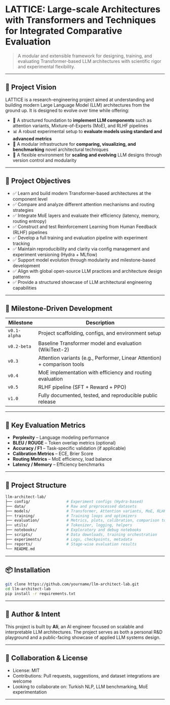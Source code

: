 # LATTICE: Large-scale Architectures with Transformers and Techniques for Integrated Comparative Evaluation

> A modular and extensible framework for designing, training, and evaluating Transformer-based LLM architectures with scientific rigor and experimental flexibility.

---

## 🚀 Project Vision

LATTICE is a research-engineering project aimed at understanding and building modern Large Language Model (LLM) architectures from the ground up. It is designed to evolve over time while offering:

- 🔧 A structured foundation to **implement LLM components** such as attention variants, Mixture-of-Experts (MoE), and RLHF pipelines
- 📊 A robust experimental setup to **evaluate models using standard and advanced metrics**
- 🧪 A modular infrastructure for **comparing, visualizing, and benchmarking** novel architectural techniques
- 🔄 A flexible environment for **scaling and evolving** LLM designs through version control and modularity

---

## 🎯 Project Objectives

- ✅ Learn and build modern Transformer-based architectures at the component level
- ✅ Compare and analyze different attention mechanisms and routing strategies
- ✅ Integrate MoE layers and evaluate their efficiency (latency, memory, routing entropy)
- ✅ Construct and test Reinforcement Learning from Human Feedback (RLHF) pipelines
- ✅ Develop a full training and evaluation pipeline with experiment tracking
- ✅ Maintain reproducibility and clarity via config management and experiment versioning (Hydra + MLflow)
- ✅ Support model evolution through modularity and milestone-based development
- ✅ Align with global open-source LLM practices and architecture design patterns
- ✅ Provide a structured showcase of LLM architectural engineering capabilities

---

## 🔁 Milestone-Driven Development

| Milestone | Description |
|----------|-------------|
| `v0.1-alpha` | Project scaffolding, configs, and environment setup |
| `v0.2-beta`  | Baseline Transformer model and evaluation (WikiText-2) |
| `v0.3`       | Attention variants (e.g., Performer, Linear Attention) + comparison tools |
| `v0.4`       | MoE implementation with efficiency and routing evaluation |
| `v0.5`       | RLHF pipeline (SFT + Reward + PPO) |
| `v1.0`       | Fully documented, tested, and reproducible public release |

---

## 🧪 Key Evaluation Metrics

- **Perplexity** – Language modeling performance
- **BLEU / ROUGE** – Token overlap metrics (optional)
- **Accuracy / F1** – Task-specific validation (if applicable)
- **Calibration Metrics** – ECE, Brier Score
- **Routing Metrics** – MoE efficiency, load balance
- **Latency / Memory** – Efficiency benchmarks

---

## 🧱 Project Structure

```bash
llm-architect-lab/
├── config/                # Experiment configs (Hydra-based)
├── data/                  # Raw and preprocessed datasets
├── models/                # Transformer, Attention variants, MoE, RLHF modules
├── training/              # Training loops and optimizers
├── evaluation/            # Metrics, plots, calibration, comparison tools
├── utils/                 # Tokenizer, logging, helpers
├── notebooks/             # Exploratory and debug notebooks
├── scripts/               # Data downloads, training orchestration
├── experiments/           # Logs, checkpoints, metadata
├── reports/               # Stage-wise evaluation results
└── README.md
```

---

## 📦 Installation

```bash
git clone https://github.com/yourname/llm-architect-lab.git
cd llm-architect-lab
pip install -r requirements.txt
```

---

## 🧠 Author & Intent

This project is built by **Ali**, an AI engineer focused on scalable and interpretable LLM architectures. The project serves as both a personal R&D playground and a public-facing showcase of applied LLM systems design.

---

## 🤝 Collaboration & License

- License: MIT
- Contributions: Pull requests, suggestions, and dataset integrations are welcome
- Looking to collaborate on: Turkish NLP, LLM benchmarking, MoE experimentation

---